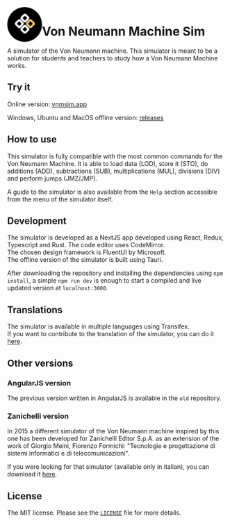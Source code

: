 <img align="left" width="80" height="80" src="https://github.com/c2r0b/vnmsim/blob/main/src-tauri/icons/Square89x89Logo.png" />

# Von Neumann Machine Sim

A simulator of the Von Neumann machine.
This simulator is meant to be a solution for students and teachers to study how a Von Neumann Machine works.

## Try it

Online version: [vnmsim.app](https://vnmsim.app)

Windows, Ubuntu and MacOS offline version: [releases](https://github.com/c2r0b/vnmsim/releases)

## How to use

This simulator is fully compatible with the most common commands for the Von Neumann Machine. It is able to load data (LOD), store it (STO), do additions (ADD), subtractions (SUB), multiplications (MUL), divisions (DIV) and perform jumps (JMZ/JMP).

A guide to the simulator is also available from the `Help` section accessible from the menu of the simulator itself.

## Development

The simulator is developed as a NextJS app developed using React, Redux, Typescript and Rust. The code editor uses CodeMirror.  
The chosen design framework is FluentUI by Microsoft.  
The offline version of the simulator is built using Tauri.

After downloading the repository and installing the dependencies using `npm install`, a simple `npm run dev` is enough to start a compiled and live updated version at `localhost:3000`.

## Translations

The simulator is available in multiple languages using Transifex.  
If you want to contribute to the translation of the simulator, you can do it [here](https://www.transifex.com/lorenzo-ganni/vnmsim/).

## Other versions

### AngularJS version

The previous version written in AngularJS is available in the `old` repository.

### Zanichelli version

In 2015 a different simulator of the Von Neumann machine inspired by this one has been developed for Zanichelli Editor S.p.A. as an extension of the work of Giorgio Meini, Fiorenzo Formichi: "Tecnologie e progettazione di sistemi informatici e di telecomunicazioni".

If you were looking for that simulator (available only in italian), you can download it [here](http://goo.gl/hSwG4m).

## License

The MIT license. Please see the [`LICENSE`](./LICENSE) file for more details.
